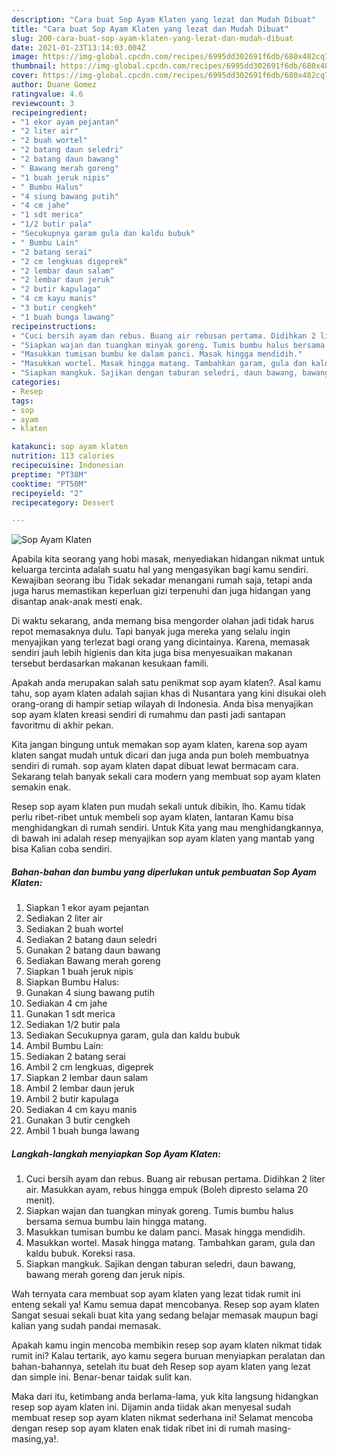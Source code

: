 ```yaml
---
description: "Cara buat Sop Ayam Klaten yang lezat dan Mudah Dibuat"
title: "Cara buat Sop Ayam Klaten yang lezat dan Mudah Dibuat"
slug: 200-cara-buat-sop-ayam-klaten-yang-lezat-dan-mudah-dibuat
date: 2021-01-23T13:14:03.004Z
image: https://img-global.cpcdn.com/recipes/6995dd302691f6db/680x482cq70/sop-ayam-klaten-foto-resep-utama.jpg
thumbnail: https://img-global.cpcdn.com/recipes/6995dd302691f6db/680x482cq70/sop-ayam-klaten-foto-resep-utama.jpg
cover: https://img-global.cpcdn.com/recipes/6995dd302691f6db/680x482cq70/sop-ayam-klaten-foto-resep-utama.jpg
author: Duane Gomez
ratingvalue: 4.6
reviewcount: 3
recipeingredient:
- "1 ekor ayam pejantan"
- "2 liter air"
- "2 buah wortel"
- "2 batang daun seledri"
- "2 batang daun bawang"
- " Bawang merah goreng"
- "1 buah jeruk nipis"
- " Bumbu Halus"
- "4 siung bawang putih"
- "4 cm jahe"
- "1 sdt merica"
- "1/2 butir pala"
- "Secukupnya garam gula dan kaldu bubuk"
- " Bumbu Lain"
- "2 batang serai"
- "2 cm lengkuas digeprek"
- "2 lembar daun salam"
- "2 lembar daun jeruk"
- "2 butir kapulaga"
- "4 cm kayu manis"
- "3 butir cengkeh"
- "1 buah bunga lawang"
recipeinstructions:
- "Cuci bersih ayam dan rebus. Buang air rebusan pertama. Didihkan 2 liter air. Masukkan ayam, rebus hingga empuk (Boleh dipresto selama 20 menit)."
- "Siapkan wajan dan tuangkan minyak goreng. Tumis bumbu halus bersama semua bumbu lain hingga matang."
- "Masukkan tumisan bumbu ke dalam panci. Masak hingga mendidih."
- "Masukkan wortel. Masak hingga matang. Tambahkan garam, gula dan kaldu bubuk. Koreksi rasa."
- "Siapkan mangkuk. Sajikan dengan taburan seledri, daun bawang, bawang merah goreng dan jeruk nipis."
categories:
- Resep
tags:
- sop
- ayam
- klaten

katakunci: sop ayam klaten 
nutrition: 113 calories
recipecuisine: Indonesian
preptime: "PT38M"
cooktime: "PT50M"
recipeyield: "2"
recipecategory: Dessert

---
```



![Sop Ayam Klaten](https://img-global.cpcdn.com/recipes/6995dd302691f6db/680x482cq70/sop-ayam-klaten-foto-resep-utama.jpg)

Apabila kita seorang yang hobi masak, menyediakan hidangan nikmat untuk keluarga tercinta adalah suatu hal yang mengasyikan bagi kamu sendiri. Kewajiban seorang ibu Tidak sekadar menangani rumah saja, tetapi anda juga harus memastikan keperluan gizi terpenuhi dan juga hidangan yang disantap anak-anak mesti enak.

Di waktu  sekarang, anda memang bisa mengorder olahan jadi tidak harus repot memasaknya dulu. Tapi banyak juga mereka yang selalu ingin menyajikan yang terlezat bagi orang yang dicintainya. Karena, memasak sendiri jauh lebih higienis dan kita juga bisa menyesuaikan makanan tersebut berdasarkan makanan kesukaan famili. 



Apakah anda merupakan salah satu penikmat sop ayam klaten?. Asal kamu tahu, sop ayam klaten adalah sajian khas di Nusantara yang kini disukai oleh orang-orang di hampir setiap wilayah di Indonesia. Anda bisa menyajikan sop ayam klaten kreasi sendiri di rumahmu dan pasti jadi santapan favoritmu di akhir pekan.

Kita jangan bingung untuk memakan sop ayam klaten, karena sop ayam klaten sangat mudah untuk dicari dan juga anda pun boleh membuatnya sendiri di rumah. sop ayam klaten dapat dibuat lewat bermacam cara. Sekarang telah banyak sekali cara modern yang membuat sop ayam klaten semakin enak.

Resep sop ayam klaten pun mudah sekali untuk dibikin, lho. Kamu tidak perlu ribet-ribet untuk membeli sop ayam klaten, lantaran Kamu bisa menghidangkan di rumah sendiri. Untuk Kita yang mau menghidangkannya, di bawah ini adalah resep menyajikan sop ayam klaten yang mantab yang bisa Kalian coba sendiri.

<!--inarticleads1-->

##### Bahan-bahan dan bumbu yang diperlukan untuk pembuatan Sop Ayam Klaten:

1. Siapkan 1 ekor ayam pejantan
1. Sediakan 2 liter air
1. Sediakan 2 buah wortel
1. Sediakan 2 batang daun seledri
1. Gunakan 2 batang daun bawang
1. Sediakan  Bawang merah goreng
1. Siapkan 1 buah jeruk nipis
1. Siapkan  Bumbu Halus:
1. Gunakan 4 siung bawang putih
1. Sediakan 4 cm jahe
1. Gunakan 1 sdt merica
1. Sediakan 1/2 butir pala
1. Sediakan Secukupnya garam, gula dan kaldu bubuk
1. Ambil  Bumbu Lain:
1. Sediakan 2 batang serai
1. Ambil 2 cm lengkuas, digeprek
1. Siapkan 2 lembar daun salam
1. Ambil 2 lembar daun jeruk
1. Ambil 2 butir kapulaga
1. Sediakan 4 cm kayu manis
1. Gunakan 3 butir cengkeh
1. Ambil 1 buah bunga lawang




<!--inarticleads2-->

##### Langkah-langkah menyiapkan Sop Ayam Klaten:

1. Cuci bersih ayam dan rebus. Buang air rebusan pertama. Didihkan 2 liter air. Masukkan ayam, rebus hingga empuk (Boleh dipresto selama 20 menit).
1. Siapkan wajan dan tuangkan minyak goreng. Tumis bumbu halus bersama semua bumbu lain hingga matang.
1. Masukkan tumisan bumbu ke dalam panci. Masak hingga mendidih.
1. Masukkan wortel. Masak hingga matang. Tambahkan garam, gula dan kaldu bubuk. Koreksi rasa.
1. Siapkan mangkuk. Sajikan dengan taburan seledri, daun bawang, bawang merah goreng dan jeruk nipis.




Wah ternyata cara membuat sop ayam klaten yang lezat tidak rumit ini enteng sekali ya! Kamu semua dapat mencobanya. Resep sop ayam klaten Sangat sesuai sekali buat kita yang sedang belajar memasak maupun bagi kalian yang sudah pandai memasak.

Apakah kamu ingin mencoba membikin resep sop ayam klaten nikmat tidak rumit ini? Kalau tertarik, ayo kamu segera buruan menyiapkan peralatan dan bahan-bahannya, setelah itu buat deh Resep sop ayam klaten yang lezat dan simple ini. Benar-benar taidak sulit kan. 

Maka dari itu, ketimbang anda berlama-lama, yuk kita langsung hidangkan resep sop ayam klaten ini. Dijamin anda tiidak akan menyesal sudah membuat resep sop ayam klaten nikmat sederhana ini! Selamat mencoba dengan resep sop ayam klaten enak tidak ribet ini di rumah masing-masing,ya!.

